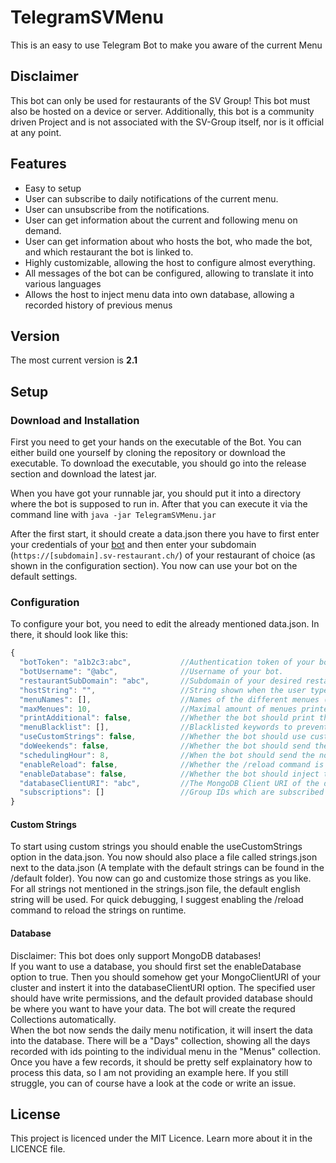 # TelegramSVMenu
This is an easy to use Telegram Bot to make you aware of the current Menu
## Disclaimer
This bot can only be used for restaurants of the SV Group!
This bot must also be hosted on a device or server. Additionally, this bot is a community driven Project and is not associated with the SV-Group itself, nor is it official at any point.
## Features
* Easy to setup
* User can subscribe to daily notifications of the current menu.
* User can unsubscribe from the notifications.
* User can get information about the current and following menu on demand.
* User can get information about who hosts the bot, who made the bot, and which restaurant the bot is linked to.
* Highly customizable, allowing the host to configure almost everything.
* All messages of the bot can be configured, allowing to translate it into various languages
* Allows the host to inject menu data into own database, allowing a recorded history of previous menus
## Version
The most current version is **2.1**
## Setup
### Download and Installation
First you need to get your hands on the executable of the Bot.
You can either build one yourself by cloning the repository or download the executable.
To download the executable, you should go into the release section and download the latest jar.

When you have got your runnable jar, you should put it into a directory where the bot is supposed to run in.
After that you can execute it via the command line with
``` java -jar TelegramSVMenu.jar ```

After the first start, it should create a data.json there you have to first enter your credentials of your [bot](https://core.telegram.org/bots "Official Telegram Docs") and then enter your subdomain (```https://[subdomain].sv-restaurant.ch/```) of your restaurant of choice (as shown in the configuration section).
You now can use your bot on the default settings.
### Configuration
To configure your bot, you need to edit the already mentioned data.json. In there, it should look like this:
``` js
{
  "botToken": "a1b2c3:abc",           //Authentication token of your bot.
  "botUsername": "@abc",              //Username of your bot.
  "restaurantSubDomain": "abc",       //Subdomain of your desired restaurant.
  "hostString": "",                   //String shown when the user types /host.
  "menuNames": [],                    //Names of the different menues (Default: Menu 1, Menu 2 ...).
  "maxMenues": 10,                    //Maximal amount of menues printed to the user.
  "printAdditional": false,           //Whether the bot should print the additional information about a menu.
  "menuBlacklist": [],                //Blacklisted keywords to prevent a notification to be sent with a certain menu that contains one of them.
  "useCustomStrings": false,          //Whether the bot should use custom by the host provided strings.
  "doWeekends": false,                //Whether the bot should send the Menu Notifications on Weekends
  "schedulingHour": 8,                //When the bot should send the notification to the user (Example = 8AM).
  "enableReload": false,              //Whether the /reload command is enabled to read in new config and strings on the go.
  "enableDatabase": false,            //Whether the bot should inject the data into a database
  "databaseClientURI": "abc",         //The MongoDB Client URI of the database the bot should inject stuff into (optional)
  "subscriptions": []                 //Group IDs which are subscribed to the menu notifications (Set by the bot)
}
```
#### Custom Strings
To start using custom strings you should enable the useCustomStrings option in the data.json.
You now should also place a file called strings.json next to the data.json (A template with the default strings can be found in the /default folder).
You now can go and customize those strings as you like.
For all strings not mentioned in the strings.json file, the default english string will be used. 
For quick debugging, I suggest enabling the /reload command to reload the strings on runtime.
#### Database
Disclaimer: This bot does only support MongoDB databases! <br>
If you want to use a database, you should first set the enableDatabase option to true. Then you should somehow get your MongoClientURI of your cluster and instert it into the databaseClientURI option. The specified user should have write permissions, and the default provided database should be where you want to have your data. The bot will create the requred Collections automatically.<br>
When the bot now sends the daily menu notification, it will insert the data into the database. There will be a "Days" collection, showing all the days recorded with ids pointing to the individual menu in the "Menus" collection. Once you have a few records, it should be pretty self explainatory how to process this data, so I am not providing an example here. If you still struggle, you can of course have a look at the code or write an issue.
## License
This project is licenced under the MIT Licence. Learn more about it in the LICENCE file.
